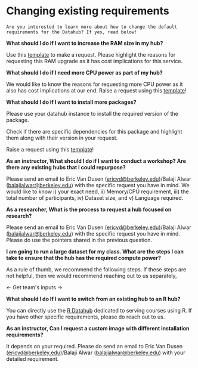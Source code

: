 # Changing existing requirements

```{note}
Are you interested to learn more about how to change the default requirements for the Datahub? If yes, read below!

```

**What should I do if I want to increase the RAM size in my hub?**

Use this [template](https://github.com/berkeley-dsep-infra/datahub/issues/new?assignees=&labels=support&template=higher-resources.md&title=Request+more+RAM+for+class+X) to make a request. 
Please highlight the reasons for requesting this RAM upgrade as it has cost implications for this service. 

**What should I do if I need more CPU power as part of my hub?**

We would like to know the reasons for requesting more CPU power as it also has cost implications at our end. Raise a request using this [template](https://github.com/berkeley-dsep-infra/datahub/issues/new/choose)! 

**What should I do if I want to install more packages?**

Please use your datahub instance to install the required version of the package. 

Check if there are specific dependencies for this package and highlight them along with their version in your request. 

Raise a request using this [template](https://github.com/berkeley-dsep-infra/datahub/issues/new?assignees=&labels=support&template=datahub-package-addition---change-request.md&title=Request+python+package+X+for+class+Y)!

**As an instructor, What should I do if I want to conduct a workshop? Are there any existing hubs that I could repurpose?**

Please send an email to Eric Van Dusen (ericvd@berkeley.edu)/Balaji Alwar (balajialwar@berkeley.edu) with the specific request you have in mind. We would like to know i) your exact need, ii) Memory/CPU requirement, iii) the total number of participants, iv) Dataset size, and v) Language required.

**As a researcher, What is the process to request a hub focused on research?**

Please send an email to Eric Van Dusen (ericvd@berkeley.edu)/Balaji Alwar (balajialwar@berkeley.edu)  with the specific request you have in mind. Please do use the pointers shared in the previous question.

**I am going to run a large dataset for my class. What are the steps I can take to ensure that the hub has the required compute power?**

As a rule of thumb, we recommend the following steps. If these steps are not helpful, then we would recommend reaching out to us separately,

<- Get team's inputs ->

**What should I do If I want to switch from an existing hub to an R hub?**

You can directly use the [R Datahub](http://r.datahub.berkeley.edu/) dedicated to serving courses using R. If you have other specific requirements, please do reach out to us.

**As an instructor, Can I request a custom image with different installation requirements?**

It depends on your required. Please do send an email to Eric Van Dusen (ericvd@berkeley.edu)/Balaji Alwar (balajialwar@berkeley.edu) with your detailed requirement.